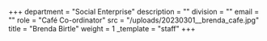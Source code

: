 +++
department = "Social Enterprise"
description = ""
division = ""
email = ""
role = "Café Co-ordinator"
src = "/uploads/20230301__brenda_cafe.jpg"
title = "Brenda Birtle"
weight = 1
_template = "staff"
+++

